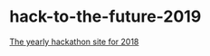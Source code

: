 hack-to-the-future-2019
=======================

<a href="http://stefanhayden.github.io/hack-to-the-future-2019/">The yearly hackathon site for 2018</a>


